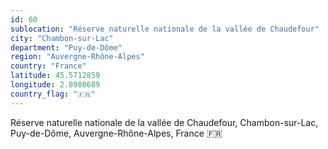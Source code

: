 ```yaml
---
id: 60
sublocation: "Réserve naturelle nationale de la vallée de Chaudefour"
city: "Chambon-sur-Lac"
department: "Puy-de-Dôme"
region: "Auvergne-Rhône-Alpes"
country: "France"
latitude: 45.5712859
longitude: 2.8980689
country_flag: "🇫🇷"
---
```

Réserve naturelle nationale de la vallée de Chaudefour, Chambon-sur-Lac, Puy-de-Dôme, Auvergne-Rhône-Alpes, France 🇫🇷